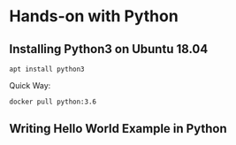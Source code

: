 # Hands-on with Python

## Installing Python3 on Ubuntu 18.04

```
apt install python3
```

Quick Way:

```
docker pull python:3.6
```


## Writing Hello World Example in Python

